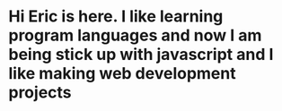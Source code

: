 # Hi Eric is here. I like learning program languages and now I am being stick up with javascript and I like making web development projects
